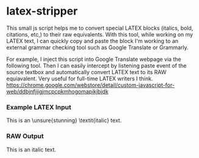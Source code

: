 # latex-stripper
This small js script helps me to convert special LATEX blocks (italics, bold, citations, etc,) to their raw equivalents. With this tool, while working on my LATEX text, I can quickly copy and paste the block I'm working to an external grammar checking tool such as Google Translate or Grammarly. 

For example, I inject this script into Google Translate webpage via the following tool. Then I can easily intercept by listening paste event of the source textbox and automatically convert LATEX text to its RAW equiavalent. Very useful for full-time LATEX writers I think. 
https://chrome.google.com/webstore/detail/custom-javascript-for-web/ddbjnfjiigjmcpcpkmhogomapikjbjdk

### Example LATEX Input
This is an \unsure{stunning} \textit{italic} text.

### RAW Output
This is an italic text.
